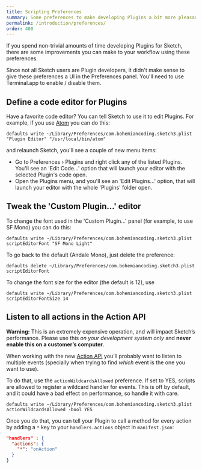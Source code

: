 ```yaml
---
title: Scripting Preferences
summary: Some preferences to make developing Plugins a bit more pleasant
permalink: /introduction/preferences/
order: 400
---
```


If you spend non-trivial amounts of time developing Plugins for Sketch, there are some improvements you can make to your workflow using these preferences.

Since not all Sketch users are Plugin developers, it didn't make sense to give these preferences a UI in the Preferences panel. You'll need to use Terminal.app to enable / disable them.

## Define a code editor for Plugins

Have a favorite code editor? You can tell Sketch to use it to edit Plugins. For example, if you use [Atom](https://atom.io) you can do this:

```shell
defaults write ~/Library/Preferences/com.bohemiancoding.sketch3.plist "Plugin Editor" "/usr/local/bin/atom"
```

and relaunch Sketch, you'll see a couple of new menu items:

- Go to Preferences › Plugins and right click any of the listed Plugins. You'll see an 'Edit Code…' option that will launch your editor with the selected Plugin's code open.
- Open the Plugins menu, and you'll see an 'Edit Plugins…' option, that will launch your editor with the whole 'Plugins' folder open.

## Tweak the 'Custom Plugin…' editor

To change the font used in the 'Custom Plugin…' panel (for example, to use SF Mono) you can do this:

```shell
defaults write ~/Library/Preferences/com.bohemiancoding.sketch3.plist scriptEditorFont "SF Mono Light"
```

To go back to the default (Andale Mono), just delete the preference:

```shell
defaults delete ~/Library/Preferences/com.bohemiancoding.sketch3.plist scriptEditorFont
```

To change the font size for the editor (the default is 12), use

```shell
defaults write ~/Library/Preferences/com.bohemiancoding.sketch3.plist scriptEditorFontSize 14
```

## Listen to all actions in the Action API

<p class="warning">
  <strong>Warning:</strong> This is an extremely expensive operation, and will impact Sketch’s performance. Please use this <em>on your development system only</em> and <strong>never enable this on a customer’s computer</strong>.
</p>

When working with the new [Action API](/reference/action/) you'll probably want to listen to multiple events (specially when trying to find *which* event is the one you want to use).

To do that, use the `actionWildcardsAllowed` preference. If set to YES, scripts are allowed to register a wildcard handler for events. This is off by default, and it could have a bad effect on performance, so handle it with care.

```shell
defaults write ~/Library/Preferences/com.bohemiancoding.sketch3.plist actionWildcardsAllowed -bool YES
```

Once you do that, you can tell your Plugin to call a method for every action by adding a `*` key to your `handlers.actions` object in `manifest.json`:

```json
"handlers" : {
  "actions": {
    "*": "onAction"
  }
}
```
